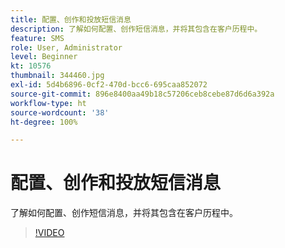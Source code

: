 ```yaml
---
title: 配置、创作和投放短信消息
description: 了解如何配置、创作短信消息，并将其包含在客户历程中。
feature: SMS
role: User, Administrator
level: Beginner
kt: 10576
thumbnail: 344460.jpg
exl-id: 5d4b6896-0cf2-470d-bcc6-695caa852072
source-git-commit: 896e8400aa49b18c57206ceb8cebe87d6d6a392a
workflow-type: ht
source-wordcount: '38'
ht-degree: 100%

---
```


# 配置、创作和投放短信消息

了解如何配置、创作短信消息，并将其包含在客户历程中。

>[!VIDEO](https://video.tv.adobe.com/v/344460?quality=12&learn=on)
